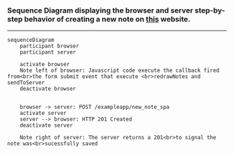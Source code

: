 ### Sequence Diagram displaying the browser and server step-by-step behavior of creating a new note on [this](https://studies.cs.helsinki.fi/exampleapp/spa) website.

---

```mermaid
sequenceDiagram
    participant browser
    participant server

    activate browser
    Note left of browser: Javascript code execute the callback fired from<br>the form submit event that execute <br>redrawNotes and sendToServer
    deactivate browser


    browser -> server: POST /exampleapp/new_note_spa
    activate server
    server --> browser: HTTP 201 Created
    deactivate server

    Note right of server: The server returns a 201<br>to signal the note was<br>sucessfully saved
```
